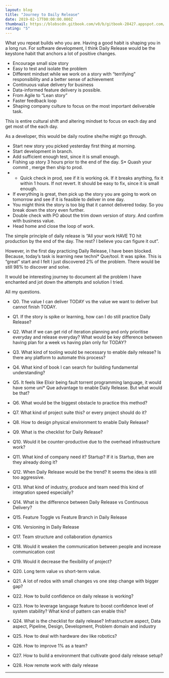 ```yaml
---
layout: blog
title: "Journey to Daily Release"
date: 2019-02-17T00:00:00.000Z
thumbnail: https://blobscdn.gitbook.com/v0/b/gitbook-28427.appspot.com/o/assets%2F-LMbBoI8vu3x9X4dGLkW%2F-LMbD0twHk* Q8lP9cbLBy%2F-LMbDc3UH7HdwdRdDt48%2Fanchor-3600304_1280.jpg?alt=media&token=d0578246-ffd4-469c-87bb-111305d858bd
rating: "5"
---
```


What you repeat builds who you are. Having a good habit is shaping you in a long run. For software development, I think Daily Release would be the keystone habit that anchors a lot of positive changes.

* Encourage small size story
* Easy to test and isolate the problem
* Different mindset while we work on a story with “terrifying” responsibility and a better sense of achievement
* Continuous value delivery for business
* Data-informed feature delivery is possible.
* From Agile to “Lean story”
* Faster feedback loop
* Shaping company culture to focus on the most important deliverable task.


This is entire cultural shift and altering mindset to focus on each day and get most of the each day.

As a developer, this would be daily routine she/he might go through.

* Start new story you picked yesterday first thing at morning.
* Start development in branch.
* Add sufficient enough test, since it is small enough.
* Fishing up story 3 hours prior to the end of the day. S* Quash your commit , merge then ship to prod.
* * Quick check in prod, see if it is working ok. If it breaks anything, fix it within 1 hours. If not revert. It should be easy to fix, since it is small enough.
* If everything is great, then pick up the story you are going to work on tomorrow and see if it is feasible to deliver in one day.
* You might think the story is too big that it cannot delivered today. So you break down the story even further.
* Double check with PO about the trim down version of story. And confirm with business value.
* Head home and close the loop of work.

The simple principle of daily release is “All your work HAVE TO hit production by the end of the day. The rest? I believe you can figure it out”.

However, in the first day practicing Daily Release, I have been blocked. Because, today’s task is learning new techni* Que/tool. It was spike. This is “great” start and I felt I just discovered 2% of the problem. There would be still 98% to discover and solve.

It would be interesting journey to document all the problem I have enchanted and jot down the attempts and solution I tried.


All my questions.

* Q0. The value I can deliver TODAY vs the value we want to deliver but cannot finish TODAY.
* Q1. If the story is spike or learning, how can I do still practice Daily Release?
* Q2. What if we can get rid of iteration planning and only prioritise everyday and release everyday? What would be key difference between having plan for a week vs having plan only for TODAY?
* Q3. What kind of tooling would be necessary to enable daily release? Is there any platform to automate this process?
* Q4. What kind of book I can search for building fundamental understanding?
* Q5. It feels like Elixir being fault torrent programming language, it would have some uni* Que advantage to enable Daily Release. But what would be that?
* Q6. What would be the biggest obstacle to practice this method?
* Q7. What kind of project suite this? or every project should do it?
* Q8. How to design physical environment to enable Daily Release?
* Q9. What is the checklist for Daily Release?
* Q10. Would it be counter-productive due to the overhead infrastructure work?
* Q11. What kind of company need it? Startup? If it is Startup, then are they already doing it?
* Q12. When Daily Release would be the trend? It seems the idea is still too aggressive.
* Q13. What kind of industry, produce and team need this kind of integration speed especially?
* Q14. What is the difference between Daily Release vs Continuous Delivery?
* Q15. Feature Toggle vs Feature Branch in Daily Release
* Q16. Versioning in Daily Release
* Q17. Team structure and collaboration dynamics
* Q18. Would it weaken the communication between people and increase communication cost
* Q19.  Would it decrease the flexibility of project? 
* Q20. Long term value vs short-term value.
* Q21. A lot of redos with small changes vs one step change with bigger gap?
* Q22. How to build confidence on daily release is working?
* Q23. How to leverage language feature to boost confidence level of system stability? What kind of pattern can enable this?
* Q24. What is the checklist for daily release? Infrastructure aspect, Data aspect, Pipeline, Design, Development, Problem domain and industry

* Q25. How to deal with hardware dev like robotics?
* Q26. How to improve 1% as a team?
* Q27. How to build a environment that cultivate good daily release setup?
* Q28. How remote work with daily release

---

